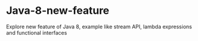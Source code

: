 # Java-8-new-feature
Explore new feature of Java 8, example like stream API, lambda expressions and functional interfaces
